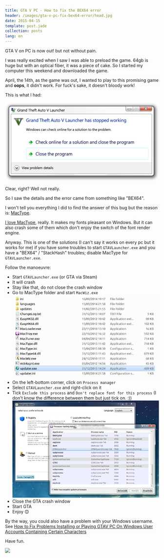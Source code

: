 ```yaml
---
title: GTA V PC - How to fix the BEX64 error
header: /images/gta-v-pc-fix-bex64-error/head.jpg
date: 2015-04-15
template: post.jade
collection: posts
lang: en
---
```


GTA V on PC is now out! but not without pain.

I was really excited when I saw I was able to preload the game. 64gb is huge but with an optical fiber, it was a piece of cake. So I started my computer this weekend and downloaded the game.

April, the 14th, as the game was out, I wanted to play to this promising game and **oops**, it didn't work. For fuck's sake, it doesn't bloody work!

This is what I had:

[![](/images/gta-v-pc-fix-bex64-error/bug.png)](/images/gta-v-pc-fix-bex64-error/bug.png)

Clear, right? Well not really.

So I saw the details and the error came from something like "BEX64".

I won't tell you everything I did to find the answer of this bug but the reason is: [MacType](https://code.google.com/p/mactype/).

[I love MacType](http://diary.kud.io/la-bonne-fonte-de-caract-res-sous-windows/), really. It makes my fonts pleasant on Windows. But it can also crash some of them which don't enjoy the switch of the font render engine.

Anyway. This is one of the solutions (I can't say it works on every pc but it works for me) if you have some troubles to start `GTAVLauncher.exe` and you have a "BEX64" / "StackHash" troubles; disable MacType for `GTAVLauncher.exe`.

Follow the manoeuvre:

- Start `GTAVLauncher.exe` (or GTA via Steam)
- It will crash
- Stay like that, do not close the crash window
- Go to MacType folder and start `MacWiz.exe`
[![](/images/gta-v-pc-fix-bex64-error/mactype.png)](/images/gta-v-pc-fix-bex64-error/mactype.png)
- On the left-bottom corner, click on `Process manager`
- Select `GTAVLauncher.exe` and right-click on it
- Tick `Exclude this process` and `Don't replace font for this process` (I don't know the difference between them but just tick on. :))
[![](/images/gta-v-pc-fix-bex64-error/disable-gta-launcher.png)](/images/gta-v-pc-fix-bex64-error/disable-gta-launcher.png)
- Close the GTA crash window
- Start GTA
- Enjoy 😊

By the way, you could also have a problem with your Windows username. See [How to Fix Problems Installing or Playing GTAV PC On Windows User Accounts Containing Certain Characters](https://support.rockstargames.com/hc/en-us/articles/204772198)

Have fun.

[![](http://media.giphy.com/media/Pp0P0yUpqwukM/giphy.gif)](http://media.giphy.com/media/Pp0P0yUpqwukM/giphy.gif)

